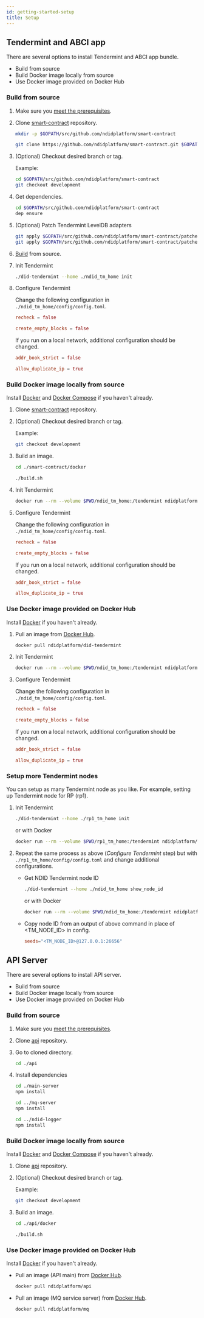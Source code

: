 ```yaml
---
id: getting-started-setup
title: Setup
---
```


## Tendermint and ABCI app

There are several options to install Tendermint and ABCI app bundle.

- Build from source
- Build Docker image locally from source
- Use Docker image provided on Docker Hub

### Build from source

1. Make sure you [meet the prerequisites](https://github.com/ndidplatform/smart-contract#prerequisites).

2. Clone [smart-contract](https://github.com/ndidplatform/smart-contract) repository.

   ```sh
   mkdir -p $GOPATH/src/github.com/ndidplatform/smart-contract

   git clone https://github.com/ndidplatform/smart-contract.git $GOPATH/src/github.com/ndidplatform/smart-contract
   ```

3. (Optional) Checkout desired branch or tag.

   Example:

   ```sh
   cd $GOPATH/src/github.com/ndidplatform/smart-contract
   git checkout development
   ```

4. Get dependencies.

   ```sh
   cd $GOPATH/src/github.com/ndidplatform/smart-contract
   dep ensure
   ```

5. (Optional) Patch Tendermint LevelDB adapters

   ```sh
   git apply $GOPATH/src/github.com/ndidplatform/smart-contract/patches/tm_goleveldb_bloom_filter.patch && \
   git apply $GOPATH/src/github.com/ndidplatform/smart-contract/patches/tm_cleveldb_cache_and_bloom_filter.patch
   ```

6. [Build](https://github.com/ndidplatform/smart-contract#build) from source.

7. Init Tendermint

   ```sh
   ./did-tendermint --home ./ndid_tm_home init
   ```

8. Configure Tendermint

   Change the following configuration in `./ndid_tm_home/config/config.toml`.

   ```toml
   recheck = false

   create_empty_blocks = false
   ```

   If you run on a local network, additional configuration should be changed.

   ```toml
   addr_book_strict = false

   allow_duplicate_ip = true
   ```

### Build Docker image locally from source

Install [Docker](https://docs.docker.com/install/) and [Docker Compose](https://docs.docker.com/compose/install/) if you haven't already.

1. Clone [smart-contract](https://github.com/ndidplatform/smart-contract) repository.

2. (Optional) Checkout desired branch or tag.

   Example:

   ```sh
   git checkout development
   ```

3. Build an image.

   ```sh
   cd ./smart-contract/docker

   ./build.sh
   ```

4. Init Tendermint

   ```sh
   docker run --rm --volume $PWD/ndid_tm_home:/tendermint ndidplatform/did-tendermint init
   ```

5. Configure Tendermint

   Change the following configuration in `./ndid_tm_home/config/config.toml`.

   ```toml
   recheck = false

   create_empty_blocks = false
   ```

   If you run on a local network, additional configuration should be changed.

   ```toml
   addr_book_strict = false

   allow_duplicate_ip = true
   ```

### Use Docker image provided on Docker Hub

Install [Docker](https://docs.docker.com/install/) if you haven't already.

1. Pull an image from [Docker Hub](https://hub.docker.com/r/ndidplatform/did-tendermint).

   ```sh
   docker pull ndidplatform/did-tendermint
   ```

2. Init Tendermint

   ```sh
   docker run --rm --volume $PWD/ndid_tm_home:/tendermint ndidplatform/did-tendermint init
   ```

3. Configure Tendermint

   Change the following configuration in `./ndid_tm_home/config/config.toml`.

   ```toml
   recheck = false

   create_empty_blocks = false
   ```

   If you run on a local network, additional configuration should be changed.

   ```toml
   addr_book_strict = false

   allow_duplicate_ip = true
   ```

### Setup more Tendermint nodes

You can setup as many Tendermint node as you like. For example, setting up Tendermint node for RP (rp1).

1. Init Tendermint

   ```sh
   ./did-tendermint --home ./rp1_tm_home init
   ```

   or with Docker

   ```sh
   docker run --rm --volume $PWD/rp1_tm_home:/tendermint ndidplatform/did-tendermint init
   ```

2. Repeat the same process as above (_Configure Tendermint_ step) but with `./rp1_tm_home/config/config.toml` and change additional configurations.

   - Get NDID Tendermint node ID

     ```sh
     ./did-tendermint --home ./ndid_tm_home show_node_id
     ```

     or with Docker

     ```sh
     docker run --rm --volume $PWD/ndid_tm_home:/tendermint ndidplatform/did-tendermint show_node_id
     ```

   - Copy node ID from an output of above command in place of \<TM_NODE_ID\> in config.

     ```toml
     seeds="<TM_NODE_ID>@127.0.0.1:26656"
     ```

## API Server

There are several options to install API server.

- Build from source
- Build Docker image locally from source
- Use Docker image provided on Docker Hub

### Build from source

1. Make sure you [meet the prerequisites](https://github.com/ndidplatform/api#prerequisites).

2. Clone [api](https://github.com/ndidplatform/api) repository.

3. Go to cloned directory.

   ```sh
   cd ./api
   ```

4. Install dependencies

   ```sh
   cd ./main-server
   npm install

   cd ../mq-server
   npm install

   cd ../ndid-logger
   npm install
   ```

### Build Docker image locally from source

Install [Docker](https://docs.docker.com/install/) and [Docker Compose](https://docs.docker.com/compose/install/) if you haven't already.

1. Clone [api](https://github.com/ndidplatform/api) repository.

2. (Optional) Checkout desired branch or tag.

   Example:

   ```sh
   git checkout development
   ```

3. Build an image.

   ```sh
   cd ./api/docker

   ./build.sh
   ```

### Use Docker image provided on Docker Hub

Install [Docker](https://docs.docker.com/install/) if you haven't already.

- Pull an image (API main) from [Docker Hub](https://hub.docker.com/r/ndidplatform/api).

   ```sh
   docker pull ndidplatform/api
   ```

- Pull an image (MQ service server) from [Docker Hub](https://hub.docker.com/r/ndidplatform/mq).

   ```sh
   docker pull ndidplatform/mq
   ```
